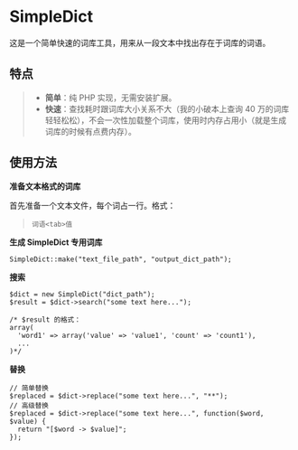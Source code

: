 SimpleDict
==========

这是一个简单快速的词库工具，用来从一段文本中找出存在于词库的词语。

特点
----

> - **简单**：纯 PHP 实现，无需安装扩展。
> - **快速**：查找耗时跟词库大小关系不大（我的小破本上查询 40 万的词库轻轻松松），不会一次性加载整个词库，使用时内存占用小（就是生成词库的时候有点费内存）。

使用方法
--------

**准备文本格式的词库**

首先准备一个文本文件，每个词占一行。格式：
> `词语<tab>值`

**生成 SimpleDict 专用词库**

    SimpleDict::make("text_file_path", "output_dict_path");

**搜索**

    $dict = new SimpleDict("dict_path");
    $result = $dict->search("some text here...");
    
    /* $result 的格式：
    array(
      'word1' => array('value' => 'value1', 'count' => 'count1'),
      ...
    )*/

**替换**

    // 简单替换
    $replaced = $dict->replace("some text here...", "**");
    // 高级替换
    $replaced = $dict->replace("some text here...", function($word, $value) {
      return "[$word -> $value]";
    });
